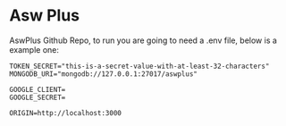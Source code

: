 # Asw Plus
AswPlus Github Repo, to run you are going to need a .env file, below is a example one:

```
TOKEN_SECRET="this-is-a-secret-value-with-at-least-32-characters"
MONGODB_URI="mongodb://127.0.0.1:27017/aswplus"

GOOGLE_CLIENT=
GOOGLE_SECRET=

ORIGIN=http://localhost:3000
```